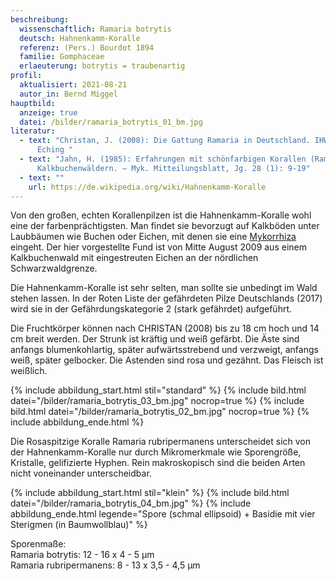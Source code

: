 ```yaml
---
beschreibung:
  wissenschaftlich: Ramaria botrytis
  deutsch: Hahnenkamm-Koralle
  referenz: (Pers.) Bourdot 1894
  familie: Gomphaceae
  erlaeuterung: botrytis = traubenartig
profil:
  aktualisiert: 2021-08-21
  autor_in: Bernd Miggel
hauptbild:
  anzeige: true
  datei: /bilder/ramaria_botrytis_01_bm.jpg
literatur:
  - text: "Christan, J. (2008): Die Gattung Ramaria in Deutschland. IHW-Verlag,
      Eching "
  - text: "Jahn, H. (1985): Erfahrungen mit schönfarbigen Korallen (Ramaria) in
      Kalkbuchenwäldern. – Myk. Mitteilungsblatt, Jg. 28 (1): 9-19"
  - text: ""
    url: https://de.wikipedia.org/wiki/Hahnenkamm-Koralle
---
```

Von den großen, echten Korallenpilzen ist die Hahnenkamm-Koralle wohl eine der farbenprächtigsten.  Man findet sie bevorzugt auf Kalkböden unter Laubbäumen wie Buchen oder Eichen, mit denen sie eine [Mykorrhiza](Mykorrhiza "Glossar") eingeht. Der hier vorgestellte Fund ist von Mitte August 2009 aus einem Kalkbuchenwald mit eingestreuten Eichen an der nördlichen Schwarzwaldgrenze.

Die Hahnenkamm-Koralle ist sehr selten, man sollte sie unbedingt im Wald stehen lassen. In der Roten Liste der gefährdeten Pilze Deutschlands (2017) wird sie in der Gefährdungskategorie 2 (stark gefährdet) aufgeführt.

Die Fruchtkörper können nach CHRISTAN (2008) bis zu 18 cm hoch und 14 cm breit werden. Der Strunk ist kräftig und weiß gefärbt. Die Äste sind anfangs blumenkohlartig, später aufwärtsstrebend und verzweigt, anfangs weiß, später gelbocker. Die Astenden sind rosa und gezähnt. Das Fleisch ist weißlich.

{% include abbildung_start.html stil="standard" %}
{% include bild.html datei="/bilder/ramaria_botrytis_03_bm.jpg" nocrop=true %}
{% include bild.html datei="/bilder/ramaria_botrytis_02_bm.jpg" nocrop=true %}
{% include abbildung_ende.html %}

Die Rosaspitzige Koralle Ramaria rubripermanens unterscheidet sich von der Hahnenkamm-Koralle nur durch Mikromerkmale wie Sporengröße, Kristalle, gelifizierte Hyphen. Rein makroskopisch sind die beiden Arten nicht voneinander unterscheidbar.

{% include abbildung_start.html stil="klein" %}
{% include bild.html datei="/bilder/ramaria_botrytis_04_bm.jpg" %}
{% include abbildung_ende.html legende="Spore (schmal ellipsoid) + Basidie mit vier Sterigmen (in Baumwollblau)" %}

Sporenmaße:\
Ramaria botrytis: 12 - 16 x 4 - 5 µm\
Ramaria rubripermanens: 8 - 13 x 3,5 - 4,5 µm